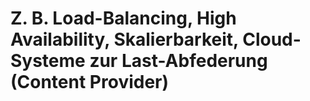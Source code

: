 # Z. B. Load-Balancing, High Availability, Skalierbarkeit, Cloud-Systeme zur Last-Abfederung (Content Provider)


